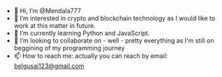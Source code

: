 - 👋 Hi, I’m @Mendala777
- 👀 I’m interested in crypto and blockchain technology as I would like to work at this matter in future.
- 🌱 I’m currently learning Python and JavaScript.
- 💞️ I’m looking to collaborate on - well - pretty everything as I'm still on beggining of my programming journey
- 📫 How to reach me: actually you can reach by email: belgusai123@gmail.com

<!---
Mendala777/Mendala777 is a ✨ special ✨ repository because its `README.md` (this file) appears on your GitHub profile.
You can click the Preview link to take a look at your changes.
--->

